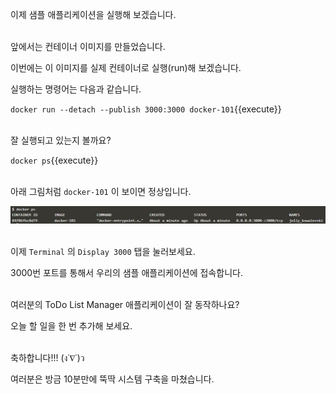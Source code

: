 이제 샘플 애플리케이션을 실행해 보겠습니다.

​     
앞에서는 컨테이너 이미지를 만들었습니다.

이번에는 이 이미지를 실제 컨테이너로 실행(run)해 보겠습니다.

실행하는 명령어는 다음과 같습니다.

`docker run --detach --publish 3000:3000 docker-101`{{execute}}

​      
잘 실행되고 있는지 볼까요?

`docker ps`{{execute}}

​      
아래 그림처럼 `docker-101` 이 보이면 정상입니다.

![docker_ps](./assets/docker_ps.png)

​      
이제 `Terminal` 의 `Display 3000` 탭을 눌러보세요.

3000번 포트를 통해서 우리의 샘플 애플리케이션에 접속합니다.

​     
여러분의 ToDo List Manager 애플리케이션이 잘 동작하나요?

오늘 할 일을 한 번 추가해 보세요.

​     
축하합니다!!!     (ง˙∇˙)ว

여러분은 방금 10분만에 뚝딱 시스템 구축을 마쳤습니다.

